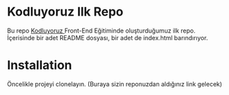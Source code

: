 # **Kodluyoruz Ilk Repo**
Bu repo <a href="https://www.kodluyoruz.org/"> Kodluyoruz </a> Front-End Eğitiminde oluşturduğumuz ilk repo. İçerisinde bir adet README dosyası, bir adet de index.html barındırıyor.







# Installation
Öncelikle projeyi clonelayın. (Buraya sizin reponuzdan aldığınız link gelecek)




